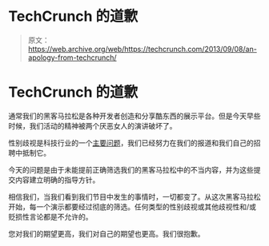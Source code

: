 # TechCrunch  的道歉

> 原文：<https://web.archive.org/web/https://techcrunch.com/2013/09/08/an-apology-from-techcrunch/>

# TechCrunch 的道歉

通常我们的黑客马拉松是各种开发者创造和分享酷东西的展示平台。但是今天早些时候，我们活动的精神被两个厌恶女人的演讲破坏了。

性别歧视是科技行业的一个[主要问题](https://web.archive.org/web/20230316161016/http://www.technologyreview.com/article/411461/why-women-leave-science/)，我们已经努力在我们的报道和我们自己的招聘中抵制它。

今天的问题是由于未能提前正确筛选我们的黑客马拉松中的不当内容，并为这些提交内容建立明确的指导方针。

相信我们，当我们看到我们节目中发生的事情时，一切都变了。从这次黑客马拉松开始，每一个演示都要经过彻底的筛选。任何类型的性别歧视或其他歧视性和/或贬损性言论都是不允许的。

您对我们的期望更高，我们对自己的期望也更高。我们很抱歉。